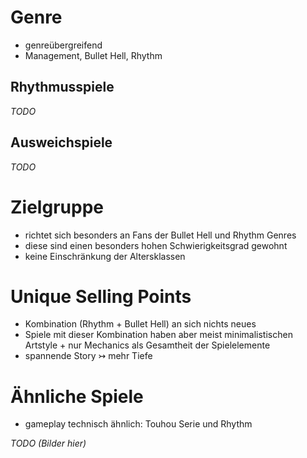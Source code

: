# Genre
- genreübergreifend
- Management, Bullet Hell, Rhythm

## Rhythmusspiele
*TODO*

## Ausweichspiele
*TODO*

# Zielgruppe
- richtet sich besonders an Fans der Bullet Hell und Rhythm Genres
- diese sind einen besonders hohen Schwierigkeitsgrad gewohnt
- keine Einschränkung der Altersklassen

# Unique Selling Points
- Kombination (Rhythm + Bullet Hell) an sich nichts neues
- Spiele mit dieser Kombination haben aber meist minimalistischen Artstyle + nur Mechanics als Gesamtheit der Spielelemente
- spannende Story ↣ mehr Tiefe

# Ähnliche Spiele
- gameplay technisch ähnlich: Touhou Serie und Rhythm

*TODO (Bilder hier)*
